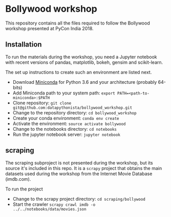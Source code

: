 Bollywood workshop
==================

This repository contains all the files required to follow the Bollywood
workshop presented at PyCon India 2018.

Installation
------------

To run the materials during the workshop, you need a Jupyter notebook
with recent versions of pandas, matplotlib, bokeh, gensim and scikit-learn.

The set up instructions to create such an environment are listed next.

- Download [Miniconda](https://conda.io/miniconda.html) for Python 3.6 and your architecture (probably 64-bits)
- Add Miniconda path to your system path: `export PATH=<path-to-miniconda>:$PATH`
- Clone repository: `git clone git@github.com:datapythonista/bollywood_workshop.git`
- Change to the repository directory: `cd bollywood_workshop`
- Create your conda environment: `conda env create`
- Activate the environment: `source activate bollywood`
- Change to the notebooks directory: `cd notebooks`
- Run the jupyter notebook server: `jupyter notebook`

scraping
--------

The scraping subproject is not presented during the workshop, but its source it's
included in this repo. It is a `scrapy` project that obtains the main datasets used
during the workshop from the Internet Movie Database (imdb.com).

To run the project

- Change to the scrapy project directory: `cd scraping/bollywood`
- Start the crawler `scrapy crawl imdb -o ../../notebooks/data/movies.json`
